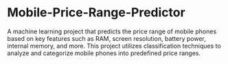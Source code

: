 # Mobile-Price-Range-Predictor
A machine learning project that predicts the price range of mobile phones based on key features such as RAM, screen resolution, battery power, internal memory, and more. This project utilizes classification techniques to analyze and categorize mobile phones into predefined price ranges.
